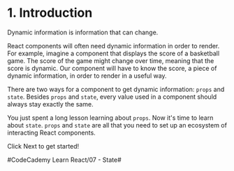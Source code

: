 # 1. Introduction
Dynamic information is information that can change.

React components will often need dynamic information in order to render. For example, imagine a component that displays the score of a basketball game. The score of the game might change over time, meaning that the score is dynamic. Our component will have to know the score, a piece of dynamic information, in order to render in a useful way.

There are two ways for a component to get dynamic information: `props` and `state`. Besides `props` and `state`, every value used in a component should always stay exactly the same.

You just spent a long lesson learning about `props`. Now it's time to learn about `state`. `props` and `state` are all that you need to set up an ecosystem of interacting React components.

Click Next to get started!



#CodeCademy Learn React/07 - State#